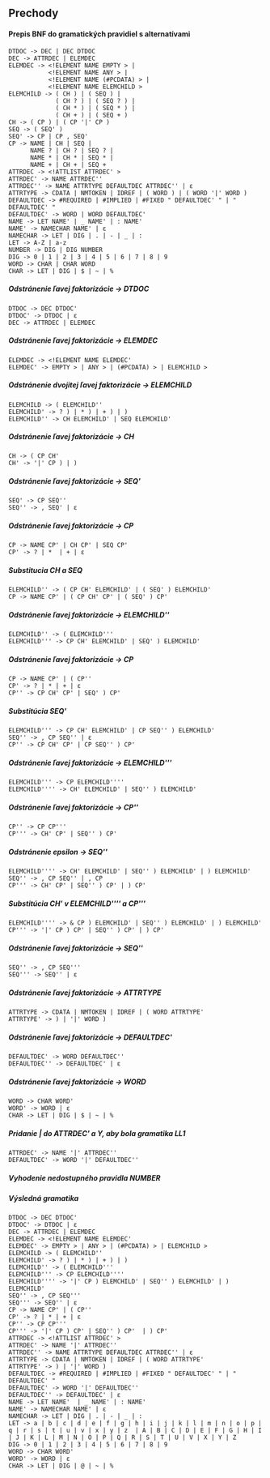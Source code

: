 ## Prechody

#### Prepis BNF do gramatických pravidiel s alternatívami

```
DTDOC -> DEC | DEC DTDOC
DEC -> ATTRDEC | ELEMDEC
ELEMDEC -> <!ELEMENT NAME EMPTY > |
           <!ELEMENT NAME ANY > | 
           <!ELEMENT NAME (#PCDATA) > |
           <!ELEMENT NAME ELEMCHILD >
ELEMCHILD -> ( CH ) | ( SEQ ) |
             ( CH ? ) | ( SEQ ? ) |
             ( CH * ) | ( SEQ * ) |
             ( CH + ) | ( SEQ + )
CH -> ( CP ) | ( CP '|' CP ) 
SEQ -> ( SEQ' )
SEQ' -> CP | CP , SEQ'
CP -> NAME | CH | SEQ |
      NAME ? | CH ? | SEQ ? |
      NAME * | CH * | SEQ * |
      NAME + | CH + | SEQ +
ATTRDEC -> <!ATTLIST ATTRDEC' >
ATTRDEC' -> NAME ATTRDEC''
ATTRDEC'' -> NAME ATTRTYPE DEFAULTDEC ATTRDEC'' | ε
ATTRTYPE -> CDATA | NMTOKEN | IDREF | ( WORD ) | ( WORD '|' WORD )
DEFAULTDEC -> #REQUIRED | #IMPLIED | #FIXED " DEFAULTDEC' " | " DEFAULTDEC' "
DEFAULTDEC' -> WORD | WORD DEFAULTDEC'
NAME -> LET NAME' | _ NAME' | : NAME'
NAME' -> NAMECHAR NAME' | ε
NAMECHAR -> LET | DIG | . | - | _ | :
LET -> A-Z | a-z
NUMBER -> DIG | DIG NUMBER
DIG -> 0 | 1 | 2 | 3 | 4 | 5 | 6 | 7 | 8 | 9
WORD -> CHAR | CHAR WORD
CHAR -> LET | DIG | $ | ~ | %   
```
##### Odstránenie ľavej faktorizácie -> DTDOC
```
DTDOC -> DEC DTDOC'
DTDOC' -> DTDOC | ε
DEC -> ATTRDEC | ELEMDEC
```
##### Odstránenie ľavej faktorizácie -> ELEMDEC
```
ELEMDEC -> <!ELEMENT NAME ELEMDEC'
ELEMDEC' -> EMPTY > | ANY > | (#PCDATA) > | ELEMCHILD >
```
##### Odstránenie dvojitej ľavej faktorizácie -> ELEMCHILD
```
ELEMCHILD -> ( ELEMCHILD'' 
ELEMCHILD' -> ? ) | * ) | + ) | )
ELEMCHILD'' -> CH ELEMCHILD' | SEQ ELEMCHILD'
```
##### Odstránenie ľavej faktorizácie -> CH
```
CH -> ( CP CH'
CH' -> '|' CP ) | )
```
##### Odstránenie ľavej faktorizácie -> SEQ'
```
SEQ' -> CP SEQ''
SEQ'' -> , SEQ' | ε
```
##### Odstránenie ľavej faktorizácie -> CP
```
CP -> NAME CP' | CH CP' | SEQ CP'
CP' -> ? | *  | + | ε
```
##### Substitucia CH a SEQ
```
ELEMCHILD'' -> ( CP CH' ELEMCHILD' | ( SEQ' ) ELEMCHILD'
CP -> NAME CP' | ( CP CH' CP' | ( SEQ' ) CP'
```
##### Odstránenie ľavej faktorizácie -> ELEMCHILD''
```
ELEMCHILD'' -> ( ELEMCHILD''' 
ELEMCHILD''' -> CP CH' ELEMCHILD' | SEQ' ) ELEMCHILD' 
```
##### Odstránenie ľavej faktorizácie -> CP
```
CP -> NAME CP' | ( CP''
CP' -> ? | * | + | ε
CP'' -> CP CH' CP' | SEQ' ) CP' 
```
##### Substitúcia SEQ'
```
ELEMCHILD''' -> CP CH' ELEMCHILD' | CP SEQ'' ) ELEMCHILD'
SEQ'' -> , CP SEQ'' | ε
CP'' -> CP CH' CP' | CP SEQ'' ) CP'
```
##### Odstránenie ľavej faktorizácie -> ELEMCHILD'''
```
ELEMCHILD''' -> CP ELEMCHILD''''
ELEMCHILD'''' -> CH' ELEMCHILD' | SEQ'' ) ELEMCHILD'
```
##### Odstránenie ľavej faktorizácie -> CP''
```
CP'' -> CP CP''' 
CP''' -> CH' CP' | SEQ'' ) CP' 
```
##### Odstránenie epsilon -> SEQ''
```
ELEMCHILD'''' -> CH' ELEMCHILD' | SEQ'' ) ELEMCHILD' | ) ELEMCHILD'
SEQ'' -> , CP SEQ'' | , CP 
CP''' -> CH' CP' | SEQ'' ) CP' | ) CP'
```
##### Substitúcia CH' v ELEMCHILD'''' a CP'''
```
ELEMCHILD'''' -> & CP ) ELEMCHILD' | SEQ'' ) ELEMCHILD' | ) ELEMCHILD'
CP''' -> '|' CP ) CP' | SEQ'' ) CP' | ) CP'
```
##### Odstránenie ľavej faktorizácie -> SEQ''
```
SEQ'' -> , CP SEQ'''
SEQ''' -> SEQ'' | ε
```
##### Odstránenie ľavej faktorizácie -> ATTRTYPE
```
ATTRTYPE -> CDATA | NMTOKEN | IDREF | ( WORD ATTRTYPE'
ATTRTYPE' -> ) | '|' WORD ) 
```
##### Odstránenie ľavej faktorizácie -> DEFAULTDEC'
```
DEFAULTDEC' -> WORD DEFAULTDEC''
DEFAULTDEC'' -> DEFAULTDEC' | ε
```
##### Odstránenie ľavej faktorizácie -> WORD
```
WORD -> CHAR WORD' 
WORD' -> WORD | ε
CHAR -> LET | DIG | $ | ~ | % 
```
##### Pridanie | do ATTRDEC' a Y, aby bola gramatika LL1
```
ATTRDEC' -> NAME '|' ATTRDEC''
DEFAULTDEC' -> WORD '|' DEFAULTDEC''
```
##### Vyhodenie nedostupného pravidla NUMBER
##### Výsledná gramatika
```
DTDOC -> DEC DTDOC'
DTDOC' -> DTDOC | ε
DEC -> ATTRDEC | ELEMDEC
ELEMDEC -> <!ELEMENT NAME ELEMDEC'
ELEMDEC' -> EMPTY > | ANY > | (#PCDATA) > | ELEMCHILD > 
ELEMCHILD -> ( ELEMCHILD'' 
ELEMCHILD' -> ? ) | * ) | + ) | ) 
ELEMCHILD'' -> ( ELEMCHILD''' 
ELEMCHILD''' -> CP ELEMCHILD'''' 
ELEMCHILD'''' -> '|' CP ) ELEMCHILD' | SEQ'' ) ELEMCHILD' | ) ELEMCHILD' 
SEQ'' -> , CP SEQ''' 
SEQ''' -> SEQ'' | ε
CP -> NAME CP' | ( CP'' 
CP' -> ? | * | + | ε
CP'' -> CP CP''' 
CP''' -> '|' CP ) CP' | SEQ'' ) CP'  | ) CP'
ATTRDEC -> <!ATTLIST ATTRDEC' > 
ATTRDEC' -> NAME '|' ATTRDEC'' 
ATTRDEC'' -> NAME ATTRTYPE DEFAULTDEC ATTRDEC'' | ε
ATTRTYPE -> CDATA | NMTOKEN | IDREF | ( WORD ATTRTYPE' 
ATTRTYPE' -> ) | '|' WORD ) 
DEFAULTDEC -> #REQUIRED | #IMPLIED | #FIXED " DEFAULTDEC' " | " DEFAULTDEC' " 
DEFAULTDEC' -> WORD '|' DEFAULTDEC'' 
DEFAULTDEC'' -> DEFAULTDEC' | ε
NAME -> LET NAME'  | _ NAME' | : NAME' 
NAME' -> NAMECHAR NAME' | ε
NAMECHAR -> LET | DIG | . | - | _ | : 
LET -> a | b | c | d | e | f | g | h | i | j | k | l | m | n | o | p | q | r | s | t | u | v | x | y | z  | A | B | C | D | E | F | G | H | I | J | K | L | M | N | O | P | Q | R | S | T | U | V | X | Y | Z 
DIG -> 0 | 1 | 2 | 3 | 4 | 5 | 6 | 7 | 8 | 9 
WORD -> CHAR WORD' 
WORD' -> WORD | ε
CHAR -> LET | DIG | @ | ~ | % 
```
